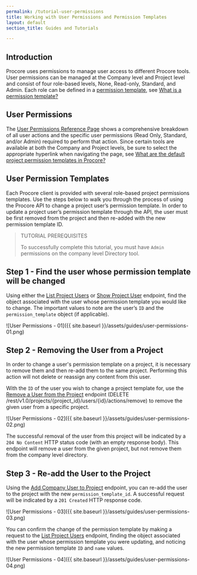 ```yaml
---
permalink: /tutorial-user-permissions
title: Working with User Permissions and Permission Templates
layout: default
section_title: Guides and Tutorials

---
```


## Introduction

Procore uses permissions to manage user access to different Procore tools. User permissions can be managed at the Company level and Project level and consist of four role-based levels, None, Read-only, Standard, and Admin. Each role can be defined in a [permission template](https://support.procore.com/references/construction-management/glossary-of-terms#Permissions_Template), see [What is a permission template?](https://support.procore.com/faq/what-is-a-permissions-template)

## User Permissions

The [User Permissions Reference Page](https://support.procore.com/faq/what-are-the-default-project-permissions-templates-in-procore) shows a comprehensive breakdown of all user actions and the specific user permissions (Read Only, Standard, and/or Admin) required to perform that action. Since certain tools are available at both the Company and Project levels, be sure to select the appropriate hyperlink when navigating the page, see [What are the default project permission templates in Procore?](https://support.procore.com/faq/what-are-the-default-project-permissions-templates-in-procore)

## User Permission Templates

Each Procore client is provided with several role-based project permissions templates. Use the steps below to walk you through the process of using the Procore API to change a project user’s permission template. In order to update a project user’s permission template through the API, the user must be first removed from the project and then re-added with the new permission template ID.

> TUTORIAL PREREQUISITES
>
> To successfully complete this tutorial, you must have `Admin` permissions on the company level Directory tool.

## Step 1 - Find the user whose permission template will be changed

Using either the [List Project Users](https://developers.procore.com/reference/rest/v1/project-users#list-project-users) or [Show Project User](https://developers.procore.com/reference/rest/v1/project-users#show-project-user) endpoint, find the object associated with the user whose permission template you would like to change.
The important values to note are the user’s `ID` and the `permission_template` object (if applicable).

![User Permissions - 01]({{ site.baseurl }}/assets/guides/user-permissions-01.png)

## Step 2 - Removing the User from a Project

In order to change a user's permission template on a project, it is necessary to remove them and then re-add them to the same project.
Performing this action will not delete or reassign any content from this user.

With the `ID` of the user you wish to change a project template for, use the [Remove a User from the Project](https://developers.procore.com/reference/rest/v1/project-users#remove-a-user-from-the-project) endpoint (DELETE /rest/v1.0/projects/{project_id}/users/{id}/actions/remove) to remove the given user from a specific project.

![User Permissions - 02]({{ site.baseurl }}/assets/guides/user-permissions-02.png)

The successful removal of the user from this project will be indicated by a `204 No Content` HTTP status code (with an empty response body).
This endpoint will remove a user from the given project, but not remove them from the company level directory.

## Step 3 - Re-add the User to the Project

Using the [Add Company User to Project](https://developers.procore.com/reference/rest/v1/project-users#add-company-user-to-project) endpoint, you can re-add the user to the project with the new `permission_template_id`.
A successful request will be indicated by a `201 Created` HTTP response code.

![User Permissions - 03]({{ site.baseurl }}/assets/guides/user-permissions-03.png)

You can confirm the change of the permission template by making a request to the [List Project Users](https://developers.procore.com/reference/rest/v1/project-users#list-project-users) endpoint, finding the object associated with the user whose permission template you were updating, and noticing the new permission template `ID` and `name` values.

![User Permissions - 04]({{ site.baseurl }}/assets/guides/user-permissions-04.png)
